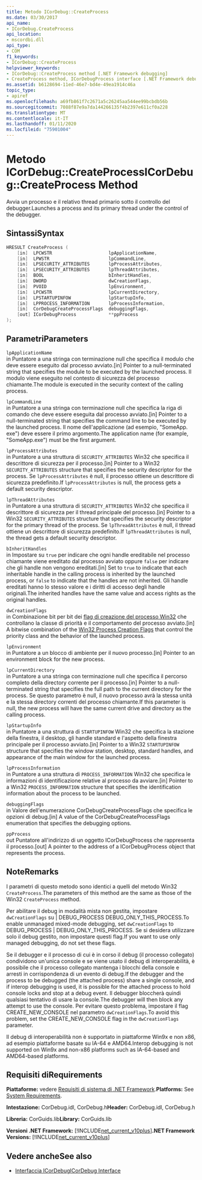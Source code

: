 ```yaml
---
title: Metodo ICorDebug::CreateProcess
ms.date: 03/30/2017
api_name:
- ICorDebug.CreateProcess
api_location:
- mscordbi.dll
api_type:
- COM
f1_keywords:
- ICorDebug::CreateProcess
helpviewer_keywords:
- ICorDebug::CreateProcess method [.NET Framework debugging]
- CreateProcess method, ICorDebugProcess interface [.NET Framework debugging]
ms.assetid: b6128694-11ed-46e7-bd4e-49ea1914c46a
topic_type:
- apiref
ms.openlocfilehash: a69fb861f7c2671a5c26245aa544ee99bcbdb56b
ms.sourcegitcommit: 7088f87e9a7da144266135f4b2397e611cf0a228
ms.translationtype: MT
ms.contentlocale: it-IT
ms.lasthandoff: 01/11/2020
ms.locfileid: "75901004"
---
```

# <a name="icordebugcreateprocess-method"></a><span data-ttu-id="15fff-102">Metodo ICorDebug::CreateProcess</span><span class="sxs-lookup"><span data-stu-id="15fff-102">ICorDebug::CreateProcess Method</span></span>
<span data-ttu-id="15fff-103">Avvia un processo e il relativo thread primario sotto il controllo del debugger.</span><span class="sxs-lookup"><span data-stu-id="15fff-103">Launches a process and its primary thread under the control of the debugger.</span></span>  
  
## <a name="syntax"></a><span data-ttu-id="15fff-104">Sintassi</span><span class="sxs-lookup"><span data-stu-id="15fff-104">Syntax</span></span>  
  
```cpp  
HRESULT CreateProcess (  
    [in]  LPCWSTR                     lpApplicationName,  
    [in]  LPWSTR                      lpCommandLine,  
    [in]  LPSECURITY_ATTRIBUTES       lpProcessAttributes,  
    [in]  LPSECURITY_ATTRIBUTES       lpThreadAttributes,  
    [in]  BOOL                        bInheritHandles,  
    [in]  DWORD                       dwCreationFlags,  
    [in]  PVOID                       lpEnvironment,  
    [in]  LPCWSTR                     lpCurrentDirectory,  
    [in]  LPSTARTUPINFOW              lpStartupInfo,  
    [in]  LPPROCESS_INFORMATION       lpProcessInformation,  
    [in]  CorDebugCreateProcessFlags  debuggingFlags,  
    [out] ICorDebugProcess            **ppProcess  
);  
```  
  
## <a name="parameters"></a><span data-ttu-id="15fff-105">Parametri</span><span class="sxs-lookup"><span data-stu-id="15fff-105">Parameters</span></span>  
 `lpApplicationName`  
 <span data-ttu-id="15fff-106">in Puntatore a una stringa con terminazione null che specifica il modulo che deve essere eseguito dal processo avviato.</span><span class="sxs-lookup"><span data-stu-id="15fff-106">[in] Pointer to a null-terminated string that specifies the module to be executed by the launched process.</span></span> <span data-ttu-id="15fff-107">Il modulo viene eseguito nel contesto di sicurezza del processo chiamante.</span><span class="sxs-lookup"><span data-stu-id="15fff-107">The module is executed in the security context of the calling process.</span></span>  
  
 `lpCommandLine`  
 <span data-ttu-id="15fff-108">in Puntatore a una stringa con terminazione null che specifica la riga di comando che deve essere eseguita dal processo avviato.</span><span class="sxs-lookup"><span data-stu-id="15fff-108">[in] Pointer to a null-terminated string that specifies the command line to be executed by the launched process.</span></span> <span data-ttu-id="15fff-109">Il nome dell'applicazione (ad esempio, "SomeApp. exe") deve essere il primo argomento.</span><span class="sxs-lookup"><span data-stu-id="15fff-109">The application name (for example, "SomeApp.exe") must be the first argument.</span></span>  
  
 `lpProcessAttributes`  
 <span data-ttu-id="15fff-110">in Puntatore a una struttura di `SECURITY_ATTRIBUTES` Win32 che specifica il descrittore di sicurezza per il processo.</span><span class="sxs-lookup"><span data-stu-id="15fff-110">[in] Pointer to a Win32 `SECURITY_ATTRIBUTES` structure that specifies the security descriptor for the process.</span></span> <span data-ttu-id="15fff-111">Se `lpProcessAttributes` è null, il processo ottiene un descrittore di sicurezza predefinito.</span><span class="sxs-lookup"><span data-stu-id="15fff-111">If `lpProcessAttributes` is null, the process gets a default security descriptor.</span></span>  
  
 `lpThreadAttributes`  
 <span data-ttu-id="15fff-112">in Puntatore a una struttura di `SECURITY_ATTRIBUTES` Win32 che specifica il descrittore di sicurezza per il thread principale del processo.</span><span class="sxs-lookup"><span data-stu-id="15fff-112">[in] Pointer to a Win32 `SECURITY_ATTRIBUTES` structure that specifies the security descriptor for the primary thread of the process.</span></span> <span data-ttu-id="15fff-113">Se `lpThreadAttributes` è null, il thread ottiene un descrittore di sicurezza predefinito.</span><span class="sxs-lookup"><span data-stu-id="15fff-113">If `lpThreadAttributes` is null, the thread gets a default security descriptor.</span></span>  
  
 `bInheritHandles`  
 <span data-ttu-id="15fff-114">in Impostare su `true` per indicare che ogni handle ereditabile nel processo chiamante viene ereditato dal processo avviato oppure `false` per indicare che gli handle non vengono ereditati.</span><span class="sxs-lookup"><span data-stu-id="15fff-114">[in] Set to `true` to indicate that each inheritable handle in the calling process is inherited by the launched process, or `false` to indicate that the handles are not inherited.</span></span> <span data-ttu-id="15fff-115">Gli handle ereditati hanno lo stesso valore e i diritti di accesso degli handle originali.</span><span class="sxs-lookup"><span data-stu-id="15fff-115">The inherited handles have the same value and access rights as the original handles.</span></span>  
  
 `dwCreationFlags`  
 <span data-ttu-id="15fff-116">in Combinazione bit per bit dei [flag di creazione del processo Win32](/windows/win32/procthread/process-creation-flags) che controllano la classe di priorità e il comportamento del processo avviato.</span><span class="sxs-lookup"><span data-stu-id="15fff-116">[in] A bitwise combination of the [Win32 Process Creation Flags](/windows/win32/procthread/process-creation-flags) that control the priority class and the behavior of the launched process.</span></span>  
  
 `lpEnvironment`  
 <span data-ttu-id="15fff-117">in Puntatore a un blocco di ambiente per il nuovo processo.</span><span class="sxs-lookup"><span data-stu-id="15fff-117">[in] Pointer to an environment block for the new process.</span></span>  
  
 `lpCurrentDirectory`  
 <span data-ttu-id="15fff-118">in Puntatore a una stringa con terminazione null che specifica il percorso completo della directory corrente per il processo.</span><span class="sxs-lookup"><span data-stu-id="15fff-118">[in] Pointer to a null-terminated string that specifies the full path to the current directory for the process.</span></span> <span data-ttu-id="15fff-119">Se questo parametro è null, il nuovo processo avrà la stessa unità e la stessa directory correnti del processo chiamante.</span><span class="sxs-lookup"><span data-stu-id="15fff-119">If this parameter is null, the new process will have the same current drive and directory as the calling process.</span></span>  
  
 `lpStartupInfo`  
 <span data-ttu-id="15fff-120">in Puntatore a una struttura di `STARTUPINFOW` Win32 che specifica la stazione della finestra, il desktop, gli handle standard e l'aspetto della finestra principale per il processo avviato.</span><span class="sxs-lookup"><span data-stu-id="15fff-120">[in] Pointer to a Win32 `STARTUPINFOW` structure that specifies the window station, desktop, standard handles, and appearance of the main window for the launched process.</span></span>  
  
 `lpProcessInformation`  
 <span data-ttu-id="15fff-121">in Puntatore a una struttura di `PROCESS_INFORMATION` Win32 che specifica le informazioni di identificazione relative al processo da avviare.</span><span class="sxs-lookup"><span data-stu-id="15fff-121">[in] Pointer to a Win32 `PROCESS_INFORMATION` structure that specifies the identification information about the process to be launched.</span></span>  
  
 `debuggingFlags`  
 <span data-ttu-id="15fff-122">in Valore dell'enumerazione CorDebugCreateProcessFlags che specifica le opzioni di debug.</span><span class="sxs-lookup"><span data-stu-id="15fff-122">[in] A value of the CorDebugCreateProcessFlags enumeration that specifies the debugging options.</span></span>  
  
 `ppProcess`  
 <span data-ttu-id="15fff-123">out Puntatore all'indirizzo di un oggetto ICorDebugProcess che rappresenta il processo.</span><span class="sxs-lookup"><span data-stu-id="15fff-123">[out] A pointer to the address of a ICorDebugProcess object that represents the process.</span></span>  
  
## <a name="remarks"></a><span data-ttu-id="15fff-124">Note</span><span class="sxs-lookup"><span data-stu-id="15fff-124">Remarks</span></span>  
 <span data-ttu-id="15fff-125">I parametri di questo metodo sono identici a quelli del metodo Win32 `CreateProcess`.</span><span class="sxs-lookup"><span data-stu-id="15fff-125">The parameters of this method are the same as those of the Win32 `CreateProcess` method.</span></span>  
  
 <span data-ttu-id="15fff-126">Per abilitare il debug in modalità mista non gestita, impostare `dwCreationFlags` su &#124; DEBUG_PROCESS DEBUG_ONLY_THIS_PROCESS.</span><span class="sxs-lookup"><span data-stu-id="15fff-126">To enable unmanaged mixed-mode debugging, set `dwCreationFlags` to DEBUG_PROCESS &#124; DEBUG_ONLY_THIS_PROCESS.</span></span> <span data-ttu-id="15fff-127">Se si desidera utilizzare solo il debug gestito, non impostare questi flag.</span><span class="sxs-lookup"><span data-stu-id="15fff-127">If you want to use only managed debugging, do not set these flags.</span></span>  
  
 <span data-ttu-id="15fff-128">Se il debugger e il processo di cui è in corso il debug (il processo collegato) condividono un'unica console e se viene usato il debug di interoperabilità, è possibile che il processo collegato mantenga i blocchi della console e arresti in corrispondenza di un evento di debug.</span><span class="sxs-lookup"><span data-stu-id="15fff-128">If the debugger and the process to be debugged (the attached process) share a single console, and if interop debugging is used, it is possible for the attached process to hold console locks and stop at a debug event.</span></span> <span data-ttu-id="15fff-129">Il debugger bloccherà quindi qualsiasi tentativo di usare la console.</span><span class="sxs-lookup"><span data-stu-id="15fff-129">The debugger will then block any attempt to use the console.</span></span> <span data-ttu-id="15fff-130">Per evitare questo problema, impostare il flag CREATE_NEW_CONSOLE nel parametro `dwCreationFlags`.</span><span class="sxs-lookup"><span data-stu-id="15fff-130">To avoid this problem, set the CREATE_NEW_CONSOLE flag in the `dwCreationFlags` parameter.</span></span>  
  
 <span data-ttu-id="15fff-131">Il debug di interoperabilità non è supportato in piattaforme Win9x e non x86, ad esempio piattaforme basate su IA-64 e AMD64.</span><span class="sxs-lookup"><span data-stu-id="15fff-131">Interop debugging is not supported on Win9x and non-x86 platforms such as IA-64-based and AMD64-based platforms.</span></span>  
  
## <a name="requirements"></a><span data-ttu-id="15fff-132">Requisiti di</span><span class="sxs-lookup"><span data-stu-id="15fff-132">Requirements</span></span>  
 <span data-ttu-id="15fff-133">**Piattaforme:** vedere [Requisiti di sistema di .NET Framework](../../../../docs/framework/get-started/system-requirements.md).</span><span class="sxs-lookup"><span data-stu-id="15fff-133">**Platforms:** See [System Requirements](../../../../docs/framework/get-started/system-requirements.md).</span></span>  
  
 <span data-ttu-id="15fff-134">**Intestazione:** CorDebug.idl, CorDebug.h</span><span class="sxs-lookup"><span data-stu-id="15fff-134">**Header:** CorDebug.idl, CorDebug.h</span></span>  
  
 <span data-ttu-id="15fff-135">**Libreria:** CorGuids.lib</span><span class="sxs-lookup"><span data-stu-id="15fff-135">**Library:** CorGuids.lib</span></span>  
  
 <span data-ttu-id="15fff-136">**Versioni .NET Framework:** [!INCLUDE[net_current_v10plus](../../../../includes/net-current-v10plus-md.md)]</span><span class="sxs-lookup"><span data-stu-id="15fff-136">**.NET Framework Versions:** [!INCLUDE[net_current_v10plus](../../../../includes/net-current-v10plus-md.md)]</span></span>  
  
## <a name="see-also"></a><span data-ttu-id="15fff-137">Vedere anche</span><span class="sxs-lookup"><span data-stu-id="15fff-137">See also</span></span>

- [<span data-ttu-id="15fff-138">Interfaccia ICorDebug</span><span class="sxs-lookup"><span data-stu-id="15fff-138">ICorDebug Interface</span></span>](../../../../docs/framework/unmanaged-api/debugging/icordebug-interface.md)
